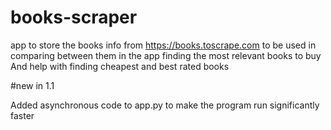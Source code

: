 # books-scraper
app to store the books info from https://books.toscrape.com to be used in comparing between them in the app finding the most relevant books to buy
And help with finding cheapest and best rated books

#new in 1.1

Added asynchronous code to app.py to make the program run significantly faster
